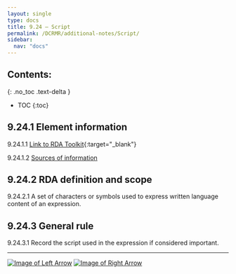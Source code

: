 ```yaml
---
layout: single
type: docs
title: 9.24 — Script
permalink: /DCRMR/additional-notes/Script/
sidebar:
  nav: "docs"
---
```


## Contents:
{: .no_toc .text-delta }

- TOC
{:toc}

## 9.24.1 Element information

<a name="9.24.1.1">9.24.1.1</a> [Link to RDA Toolkit](https://beta.rdatoolkit.org/Content/Index?externalId=en-US_ala-a89bae56-7f62-3c32-bd61-51fc145b0385){:target="_blank"}

<a name="9.24.1.2">9.24.1.2</a> [Sources of information](/DCRMR/additional-notes/#9011-sources-of-information)

## 9.24.2 RDA definition and scope

<a name="9.24.2.1">9.24.2.1</a> A set of characters or symbols used to express written language content of an expression.

## 9.24.3 General rule

<a name="9.24.3.1">9.24.3.1</a> Record the script used in the expression if considered important.

---

[![Image of Left Arrow](https://rbms-bsc.github.io/DCRMR/assets/pictures/navigation/Arrow_Left.png "9.23 — Language of expression")](/DCRMR/additional-notes/Language-of-expression/) [![Image of Right Arrow](https://rbms-bsc.github.io/DCRMR/assets/pictures/navigation/Arrow_Right.png "9.245 — Details of script")](/DCRMR/additional-notes/Details-of-script/)
